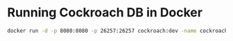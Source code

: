 # Running Cockroach DB in Docker

```bash
docker run -d -p 8080:8080 -p 26257:26257 cockroach:dev -name cockroach
```
